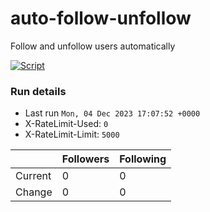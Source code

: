 # auto-follow-unfollow
Follow and unfollow users automatically

[![Script](https://github.com/brian-weloba/auto-follow-unfollow/actions/workflows/main.yml/badge.svg)](https://github.com/brian-weloba/auto-follow-unfollow/actions/workflows/main.yml)
### Run details
- Last run `Mon, 04 Dec 2023 17:07:52 +0000`
- X-RateLimit-Used: `0`
- X-RateLimit-Limit: `5000`

|  | Followers | Following |
| - | --------- | --------- |
| Current | 0 | 0 |
| Change | 0 | 0|
